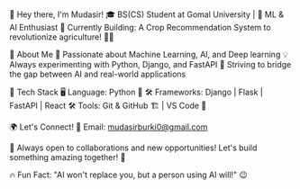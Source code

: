 👋 Hey there, I'm Mudasir!
🎓 BS(CS) Student at Gomal University | 🤖 ML & AI Enthusiast
🌱 Currently Building: A Crop Recommendation System to revolutionize agriculture! 🚜✨

🚀 About Me
🔬 Passionate about Machine Learning, AI, and Deep learning
💡 Always experimenting with Python, Django, and FastAPI
🎯 Striving to bridge the gap between AI and real-world applications

🔧 Tech Stack
🖥️ Language: Python 🐍 
🛠️ Frameworks: Django | Flask | FastAPI | React
🛠️ Tools: Git & GitHub 🏗️ | VS Code 🎨

🌍 Let's Connect!
📧 Email: mudasirburki0@gmail.com

🌟 Always open to collaborations and new opportunities! Let's build something amazing together! 🚀

🔥 Fun Fact:
"AI won't replace you, but a person using AI will!" 😉 
